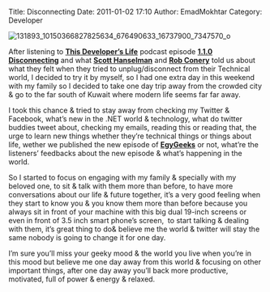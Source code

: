 Title: Disconnecting
Date: 2011-01-02 17:10
Author: EmadMokhtar
Category: Developer

![131893\_10150366827825634\_676490633\_16737900\_7347570\_o]({filename}/images/131893_10150366827825634_676490633_16737900_7347570_o_2.jpg)

After listening to [**This Developer’s Life**](http://thisdeveloperslife.com/) podcast episode [**1.1.0 Disconnecting**](http://thisdeveloperslife.com/post/1-1-0-disconnecting) and what [**Scott Hanselman**](http://www.hanselman.com/) and [**Rob Conery**](http://rob.conery.io/) told us about what they felt when they tried to unplug/disconnect from their Technical world, I decided to try it by myself, so I had one extra day in this weekend with my family so I decided to take one day trip away from the crowded city & go to the far south of Kuwait where modern life seems far far away.

I took this chance & tried to stay away from checking my Twitter & Facebook, what’s new in the .NET world & technology, what do twitter buddies tweet about, checking my emails, reading this or reading that, the urge to learn new things whether they’re technical things or things about life, wether we published the new episode of [**EgyGeeks**](www.egygeeks.net) or not, what’re the listeners’ feedbacks about the new episode & what’s happening in the world.

So I started to focus on engaging with my family & specially with my beloved one, to sit & talk with them more than before, to have more conversations about our life & future together, it’s a very good feeling when they start to know you & you know them more than before because you always sit in front of your machine with this big dual 19-inch screens or even in front of 3.5 inch smart phone’s screen,  to start talking & dealing with them, it’s great thing to do& believe me the world & twitter will stay the same nobody is going to change it for one day.

I’m sure you’ll miss your geeky mood & the world you live when you’re in this mood but believe me one day away from this world & focusing on other important things, after one day away you’ll back more productive, motivated, full of power & energy & relaxed.
